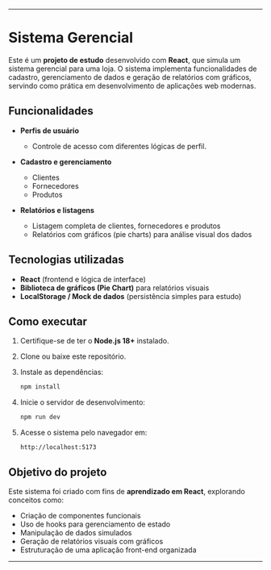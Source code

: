 
---

# Sistema Gerencial

Este é um **projeto de estudo** desenvolvido com **React**, que simula um sistema gerencial para uma loja.
O sistema implementa funcionalidades de cadastro, gerenciamento de dados e geração de relatórios com gráficos, servindo como prática em desenvolvimento de aplicações web modernas.


## Funcionalidades

* **Perfis de usuário**

  * Controle de acesso com diferentes lógicas de perfil.

* **Cadastro e gerenciamento**

  * Clientes
  * Fornecedores
  * Produtos

* **Relatórios e listagens**

  * Listagem completa de clientes, fornecedores e produtos
  * Relatórios com gráficos (pie charts) para análise visual dos dados


## Tecnologias utilizadas

* **React** (frontend e lógica de interface)
* **Biblioteca de gráficos (Pie Chart)** para relatórios visuais
* **LocalStorage / Mock de dados** (persistência simples para estudo)


## Como executar

1. Certifique-se de ter o **Node.js 18+** instalado.

2. Clone ou baixe este repositório.

3. Instale as dependências:

   ```bash
   npm install
   ```

4. Inicie o servidor de desenvolvimento:

   ```bash
   npm run dev
   ```

5. Acesse o sistema pelo navegador em:

   ```
   http://localhost:5173
   ```


## Objetivo do projeto

Este sistema foi criado com fins de **aprendizado em React**, explorando conceitos como:

* Criação de componentes funcionais
* Uso de hooks para gerenciamento de estado
* Manipulação de dados simulados
* Geração de relatórios visuais com gráficos
* Estruturação de uma aplicação front-end organizada

---
